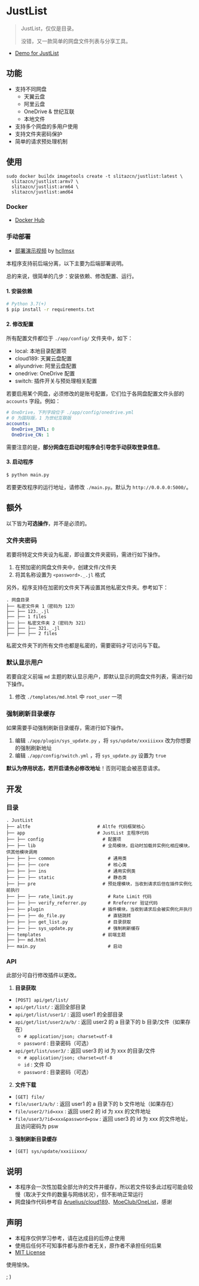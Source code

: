 # JustList

> JustList，仅仅是目录。
>
> 没错，又一款简单的网盘文件列表与分享工具。

* [Demo for JustList](https://lib.tls.moe/)

## 功能

* 支持不同网盘
  + 天翼云盘
  + 阿里云盘
  + OneDrive & 世纪互联
  + 本地文件
* 支持多个网盘的多用户使用
* 支持文件夹密码保护
* 简单的请求预处理机制

## 使用
```
sudo docker buildx imagetools create -t slitazcn/justlist:latest \
  slitazcn/justlist:armv7 \
  slitazcn/justlist:arm64 \
  slitazcn/justlist:amd64

```
### Docker

- [Docker Hub](https://hub.docker.com/r/txperl/justlist)

### 手动部署

- [部署演示视频](https://www.bilibili.com/video/BV15V4y1J7b4/) by [hcllmsx](https://github.com/hcllmsx)

本程序支持前后端分离，以下主要为后端部署说明。

总的来说，很简单的几步：安装依赖、修改配置、运行。

#### 1. 安装依赖

``` bash
# Python 3.7(+)
$ pip install -r requirements.txt
```

#### 2. 修改配置

所有配置文件都位于 `./app/config/` 文件夹中，如下：

- local: 本地目录配置项
- cloud189: 天翼云盘配置
- aliyundrive: 阿里云盘配置
- onedrive: OneDrive 配置
- switch: 插件开关与预处理相关配置

若要启用某个网盘，必须修改的是账号配置，它们位于各网盘配置文件头部的 `accounts` 字段。例如：

``` yaml
# OneDrive，下列字段位于 ./app/config/onedrive.yml
# 0 为国际版，1 为世纪互联版
accounts:
  OneDrive_INTL: 0
  OneDrive_CN: 1
```

需要注意的是，**部分网盘在启动时程序会引导您手动获取登录信息**。

#### 3. 启动程序

``` bash
$ python main.py
```

若要更改程序的运行地址，请修改 `./main.py`。默认为 `http://0.0.0.0:5000/`。

## 额外

以下皆为**可选操作**，并不是必须的。

### 文件夹密码

若要将特定文件夹设为私密，即设置文件夹密码，需进行如下操作。

1. 在预加密的网盘文件夹中，创建文件/文件夹
2. 将其名称设置为 `<password>._.jl` 格式

另外，程序支持在加密的文件夹下再设置其他私密文件夹。参考如下：

```
. 网盘目录
├── 私密文件夹 1（密码为 123）
├── ├── 123._.jl
├── ├── 1 files
├── ├── 私密文件夹 2（密码为 321）
├── ├── ├── 321._.jl
├── ├── ├── 2 files
```

私密文件夹下的所有文件也都是私密的，需要密码才可访问与下载。

### 默认显示用户

若要自定义前端 `md` 主题的默认显示用户，即默认显示的网盘文件列表，需进行如下操作。

1. 修改 `./templates/md.html` 中 `root_user` 一项

### 强制刷新目录缓存

如果需要手动强制刷新目录缓存，需进行如下操作。

1. 编辑 `./app/plugin/sys_update.py` ，将 `sys/update/xxxiiixxx` 改为你想要的强制刷新地址
2. 编辑 `./app/config/switch.yml` ，将 `sys_update.py` 设置为 `true`

**默认为停用状态，若开启请务必修改地址**！否则可能会被恶意请求。

## 开发

### 目录

```
. JustList
├── altfe                         # Altfe 代码框架核心
├── app                           # JustList 主程序代码
├── ├── config                      # 配置项
├── ├── lib                         # 全局模块，启动时加载并实例化相应模块，供其他模块调用
├── ├── ├── common                    # 通用类
├── ├── ├── core                      # 核心类
├── ├── ├── ins                       # 通用实例类
├── ├── ├── static                    # 静态类
├── ├── pre                         # 预处理模块，当收到请求后但在插件实例化前执行
├── ├── ├── rate_limit.py             # Rate Limit 代码
├── ├── ├── verify_referrer.py        # Rreferrer 验证代码
├── ├── plugin                      # 插件模块，当收到请求后会被实例化并执行
├── ├── ├── do_file.py                # 直链跳转
├── ├── ├── get_list.py               # 目录获取
├── ├── ├── sys_update.py             # 强制刷新缓存
├── templates                       # 前端主题
├── ├── md.html
├── main.py                           # 启动
```

### API

此部分可自行修改插件以更改。

1. **目录获取**
  + `[POST] api/get/list/`
  + `api/get/list/` : 返回全部目录
  + `api/get/list/user1/` : 返回 user1 的全部目录
  + `api/get/list/user2/a/b/` : 返回 user2 的 a 目录下的 b 目录/文件（如果存在）
      + `# application/json; charset=utf-8`
      + `password` : 目录密码（可选）
  + `api/get/list/user3/` : 返回 user3 的 id 为 xxx 的目录/文件
      + `# application/json; charset=utf-8`
      + `id` : 文件 ID
      + `password` : 目录密码（可选）

2. **文件下载**
  + `[GET] file/`
  + `file/user1/a/b/` : 返回 user1 的 a 目录下的 b 文件地址（如果存在）
  + `file/user2/?id=xxx` : 返回 user2 的 id 为 xxx 的文件地址
  + `file/user3/?id=xxx&password=psw` : 返回 user3 的 id 为 xxx 的文件地址，且访问密码为 psw

3. **强制刷新目录缓存**
  + `[GET] sys/update/xxxiiixxx/`

## 说明

* 本程序会一次性加载全部允许的文件并缓存，所以若文件较多此过程可能会较慢（取决于文件的数量与网络状况），但不影响正常运行
* 网盘操作代码参考自 [Aruelius/cloud189](https://github.com/Aruelius/cloud189)、[MoeClub/OneList](https://github.com/MoeClub/OneList)，感谢

## 声明

* 本程序仅供学习参考，请在达成目的后停止使用
* 使用后任何不可知事件都与原作者无关，原作者不承担任何后果
* [MIT License](https://choosealicense.com/licenses/mit/)

使用愉快。

; )
